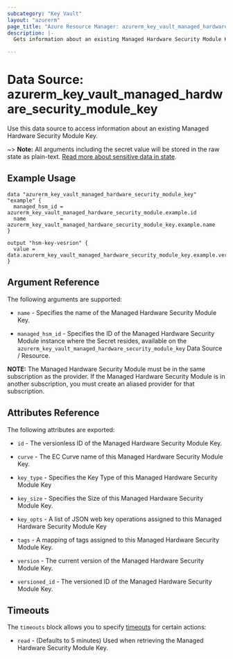 ```yaml
---
subcategory: "Key Vault"
layout: "azurerm"
page_title: "Azure Resource Manager: azurerm_key_vault_managed_hardware_security_module_key"
description: |-
  Gets information about an existing Managed Hardware Security Module Key.

---
```


# Data Source: azurerm_key_vault_managed_hardware_security_module_key

Use this data source to access information about an existing Managed Hardware Security Module Key.

~> **Note:** All arguments including the secret value will be stored in the raw state as plain-text.
[Read more about sensitive data in state](/docs/state/sensitive-data.html).

## Example Usage

```hcl
data "azurerm_key_vault_managed_hardware_security_module_key" "example" {
  managed_hsm_id = azurerm_key_vault_managed_hardware_security_module.example.id
  name           = azurerm_key_vault_managed_hardware_security_module_key.example.name
}

output "hsm-key-vesrion" {
  value = data.azurerm_key_vault_managed_hardware_security_module_key.example.version
}
```

## Argument Reference

The following arguments are supported:

* `name` - Specifies the name of the Managed Hardware Security Module Key.

* `managed_hsm_id` - Specifies the ID of the Managed Hardware Security Module instance where the Secret resides, available on the `azurerm_key_vault_managed_hardware_security_module_key` Data Source / Resource.

**NOTE:** The Managed Hardware Security Module must be in the same subscription as the provider. If the Managed Hardware Security Module is in another subscription, you must create an aliased provider for that subscription.

## Attributes Reference

The following attributes are exported:

* `id` - The versionless ID of the Managed Hardware Security Module Key.

* `curve` - The EC Curve name of this Managed Hardware Security Module Key.

* `key_type` - Specifies the Key Type of this Managed Hardware Security Module Key

* `key_size` - Specifies the Size of this Managed Hardware Security Module Key.

* `key_opts` - A list of JSON web key operations assigned to this Managed Hardware Security Module Key

* `tags` - A mapping of tags assigned to this Managed Hardware Security Module Key.

* `version` - The current version of the Managed Hardware Security Module Key.

* `versioned_id` - The versioned ID of the Managed Hardware Security Module Key.

## Timeouts

The `timeouts` block allows you to specify [timeouts](https://www.terraform.io/language/resources/syntax#operation-timeouts) for certain actions:

* `read` - (Defaults to 5 minutes) Used when retrieving the Managed Hardware Security Module Key.
